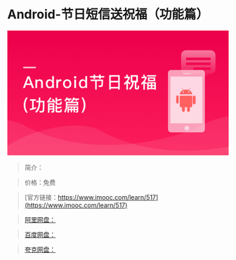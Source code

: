 # Android-节日短信送祝福（功能篇）

![img](../../assets/5fe442eb0001b03c05400304.jpg)

> 简介：

> 价格：免费

> [官方链接：https://www.imooc.com/learn/517](https://www.imooc.com/learn/517)

> [阿里网盘：]()

> [百度网盘：]()

> [夸克网盘：]()
